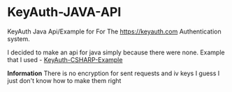 # KeyAuth-JAVA-API

KeyAuth Java Api/Example for For The https://keyauth.com Authentication system.

I decided to make an api for java simply because there were none.
Example that I used - [KeyAuth-CSHARP-Example](https://github.com/KeyAuth/KeyAuth-CSHARP-Example)

**Information**
There is no encryption for sent requests and iv keys
I guess I just don't know how to make them right
